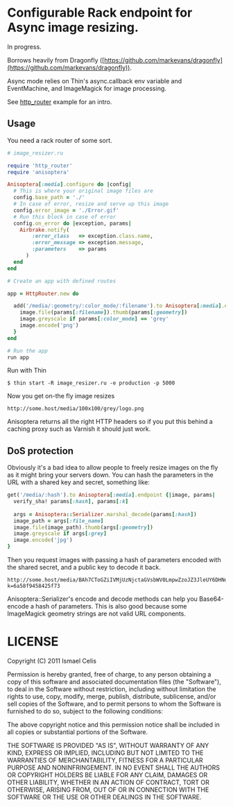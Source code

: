# Configurable Rack endpoint for Async image resizing.

In progress.

Borrows heavily from Dragonfly ([https://github.com/markevans/dragonfly](https://github.com/markevans/dragonfly)).

Async mode relies on Thin's async.callback env variable and EventMachine, and ImageMagick for image processing.

See [http_router](/ismasan/anisoptera/blob/master/examples/http_router.ru) example for an intro.

## Usage

You need a rack router of some sort.

```ruby
# image_resizer.ru

require 'http_router'
require 'anisoptera'

Anisoptera[:media].configure do |config|
  # This is where your original image files are
  config.base_path = './'
  # In case of error, resize and serve up this image
  config.error_image = './Error.gif'
  # Run this block in case of error
  config.on_error do |exception, params|
    Airbrake.notify(
        :error_class   => exception.class.name,
        :error_message => exception.message,
        :parameters    => params
      )
  end
end

# Create an app with defined routes

app = HttpRouter.new do

  add('/media/:geometry/:color_mode/:filename').to Anisoptera[:media].endpoint {|image, params|
    image.file(params[:filename]).thumb(params[:geometry])
    image.greyscale if params[:color_mode] == 'grey'
    image.encode('png')
  }
end

# Run the app
run app
```
  
Run with Thin

    $ thin start -R image_resizer.ru -e production -p 5000
    
    
Now you get on-the fly image resizes

    http://some.host/media/100x100/grey/logo.png

Anisoptera returns all the right HTTP headers so if you put this behind a caching proxy such as Varnish it should just work.

## DoS protection

Obviously it's a bad idea to allow people to freely resize images on the fly as it might bring your servers down. You can hash the parameters in the URL with a shared key and secret, something like:

```ruby
get('/media/:hash').to Anisoptera[:media].endpoint {|image, params|
  verify_sha! params[:hash], params[:k]
  
  args = Anisoptera::Serializer.marshal_decode(params[:hash])
  image_path = args[:file_name]
  image.file(image_path).thumb(args[:geometry])
  image.greyscale if args[:grey]
  image.encode('jpg')
}
```

Then you request images with passing a hash of parameters encoded with the shared secret, and a public key to decode it back.

    http://some.host/media/BAh7CToGZiIVMjUzNjctaGVsbWV0LmpwZzoJZ3JleUY6DHNob3BfaWRpAeA6BmciDDIwMHgyMDA?k=6a58f9458425f73
    
Anisoptera::Serializer's encode and decode methods can help you Base64-encode a hash of parameters. This is also good because some ImageMagick geometry strings are not valid URL components.

# LICENSE

Copyright (C) 2011 Ismael Celis

Permission is hereby granted, free of charge, to any person obtaining a copy of
this software and associated documentation files (the "Software"), to deal in
the Software without restriction, including without limitation the rights to
use, copy, modify, merge, publish, distribute, sublicense, and/or sell copies
of the Software, and to permit persons to whom the Software is furnished to do
so, subject to the following conditions:

The above copyright notice and this permission notice shall be included in all
copies or substantial portions of the Software.

THE SOFTWARE IS PROVIDED "AS IS", WITHOUT WARRANTY OF ANY KIND, EXPRESS OR
IMPLIED, INCLUDING BUT NOT LIMITED TO THE WARRANTIES OF MERCHANTABILITY,
FITNESS FOR A PARTICULAR PURPOSE AND NONINFRINGEMENT. IN NO EVENT SHALL THE
AUTHORS OR COPYRIGHT HOLDERS BE LIABLE FOR ANY CLAIM, DAMAGES OR OTHER
LIABILITY, WHETHER IN AN ACTION OF CONTRACT, TORT OR OTHERWISE, ARISING FROM,
OUT OF OR IN CONNECTION WITH THE SOFTWARE OR THE USE OR OTHER DEALINGS IN THE
SOFTWARE.